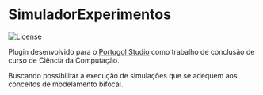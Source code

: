# SimuladorExperimentos

[![License](https://img.shields.io/badge/License-GPL--3.0-4bc51d.svg)](https://github.com/douglasbreda/SimuladorExperimentos/blob/master/LICENSE) 

Plugin desenvolvido para o [Portugol Studio](http://lite.acad.univali.br/portugol/) como trabalho de conclusão de curso de Ciência da Computação.

Buscando possibilitar a execução de simulações que se adequem aos conceitos de modelamento bifocal.



